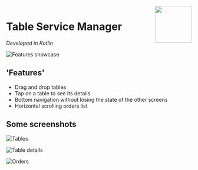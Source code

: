 <img align="right" width="100" height="100" src="https://78.media.tumblr.com/avatar_9e9cf96f54b4_128.pnj">

# Table Service Manager

_Developed in Kotlin_

![Features showcase](https://thumbs.gfycat.com/PlumpHealthyElephantseal-size_restricted.gif)

## 'Features'
- Drag and drop tables
- Tap on a table to see its details
- Bottom navigation without losing the state of the other screens
- Horizontal scrolling orders list

## Some screenshots

![Tables](https://i.imgur.com/7KazzXW.png)

![Table details](https://imgur.com/zH9z9eq.png)

![Orders](https://imgur.com/urwR2sm.png)
